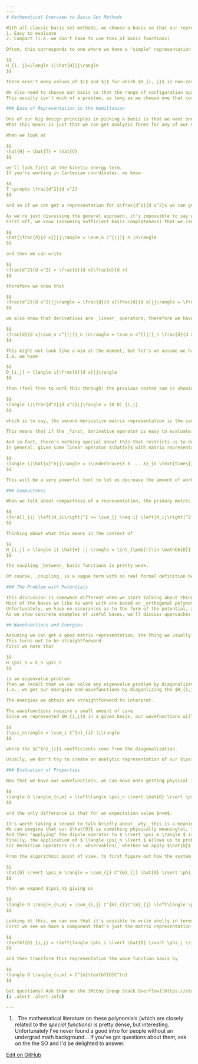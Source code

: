 ```yaml
---
---
# Mathematical Overview to Basis Set Methods

With all classic basis set methods, we choose a basis so that our representation is
1. Easy to evaluate
2. Compact (i.e. we don't have to use tons of basis functions)

Often, this corresponds to one where we have a "simple" representation of our system, which is to say when we look at

$$
H_{i, j}=\langle i|\hat{H}|j\rangle
$$

there aren't many values of $i$ and $j$ for which $H_{i, j}$ is non-zero. Equivalently, for _most_ values of $i$ and $j$, $H_{i, j} = 0$.

We also need to choose our basis so that the range of configuration space that's relevant for our problem is also well-described by our basis.
This usually isn't much of a problem, as long as we choose one that covers the same range as our coordinates of interest.

### Ease of Representation in the Hamiltonian

One of our big design principles in picking a basis is that we want one where our matrix elements are easy to evaluate.
What this means is just that we can get analytic forms for any of our matrix elements.

When we look at

$$
\hat{H} = \hat{T} + \hat{V}
$$

we'll look first at the kinetic energy term.
If you're working in Cartesian coordinates, we know

$$
T \propto \frac{d^2}{d x^2}
$$

and so if we can get a representation for $\frac{d^2}{d x^2}$ we can get one for $\hat{T}$ essentially for free.

As we're just discussing the general approach, it's impossible to say whether or not this representation will be easy to evaluate, but we can make use of a nice property of matrix representations when doing so.
First off, we know (assuming sufficient basis completeness) that we can say

$$
\hat{\frac{d}{d x}}|j\rangle = \sum_n c^{(j)}_n |n\rangle
$$

and then we can write

$$
\frac{d^2}{d x^2} = \frac{d}{d x}\frac{d}{d x}
$$

therefore we know that

$$
\frac{d^2}{d x^2}|j\rangle = \frac{d}{d x}\frac{d}{d x}|j\rangle = \frac{d}{d x}\sum_n c^{(j)}_n |n\rangle
$$

we also know that derivatives are _linear_ operators, therefore we have

$$
\frac{d}{d x}\sum_n c^{(j)}_n |n\rangle = \sum_n c^{(j)}_n \frac{d}{d x} |n\rangle = \sum_n c^{(j)}_n \sum_m c^{(n)}_m |m\rangle
$$

This might not look like a win at the moment, but let's we assume we have a matrix representation of $\frac{d}{d x}$ that I'll call $D$.
I.e. we have

$$
D_{i,j} = \langle i|\frac{d}{d x}|j\rangle
$$

then (feel free to work this through) the previous nested sum is showing that

$$
\langle i|\frac{d^2}{d x^2}|j\rangle = (D D)_{i,j}
$$

which is to say, the second-derivative matrix representation is the same as applying the first-derivative matrix representation to itself.

This means that if the _first_ derivative operator is easy to evaluate, up to the approximateness of our assumption of a complete basis, our second derivative operator is easy to evaluate.

And in fact, there's nothing special about this that restricts us to derivatives.
In general, given some linear operator $\hat{x}$ with matrix representation $X$, we have

$$
\langle i|\hat{x}^n|j\rangle = (\underbrace{X X ... X}_{n \text{times}})_{i,j}
$$

This will be a very powerful tool to let us decrease the amount of work we need to do when making these matrix representations.

### Compactness

When we talk about compactness of a representation, the primary metric we care about is whether or not it's _diagonally dominant_, which just means that given some Hamiltonian representation $H$

$$
\forall_{i} \left|H_ii\right|^2 >= \sum_{j \neq i} \left|H_ij\right|^2
$$

Thinking about what this means in the context of

$$
H_{i,j} = \langle i| \hat{H} |j \rangle = \int_{\pmb{r}\in \mathbb{D}} \phi_i \hat{H} \phi_j d\pmb{r}
$$

the coupling _between_ basis functions is pretty weak.

Of course, _coupling_ is a vague term with no real formal definition beyond $H_{i,j}$ being large, but it commonly appears in the literature so it's worth keeping this definition in mind.

### The Problem with Potentials

This discussion is somewhat different when we start talking about things like _discrete variable representation_, but for the classic basis set approaches, the difficulty in representation generally shows up in the potential.
Most of the bases we like to work with are based on _orthogonal polynomials_,[<sup>1</sup>] which almost always have clean representations for the second derivative operator.
Unfortunately, we have no assurances as to the form of the potential, and so we can't say for sure whether we'll get a simple representation for it.
As we show concrete examples of useful bases, we'll discuss approaches for dealing with this problem. For now, though, simply keep the mantra in mind, _the potential is the problem_.

## Wavefunctions and Energies

Assuming we can get a good matrix representation, the thing we usually want to do is get wavefunction and energies.
This turns out to be straightforward.
First we note that

$$
H \psi_n = E_n \psi_n
$$

is an eigenvalue problem.
Then we recall that we can solve any eigenvalue problem by diagonalization of the relevant matrix representation.
I.e., we get our energies and wavefunctions by diagonlizing the $H_{i,j}$ matrix.

The energies we obtain are straightforward to interpret.

The wavefunctions require a small amount of care.
Since we represented $H_{i,j}$ in a given basis, our wavefunctions will be given by

$$
|\psi_n\rangle = \sum_i C^{n}_{i} |i\rangle
$$

where the $C^{n}_{i}$ coefficients come from the diagonalization.

Usually, we don't try to create an analytic representation of our $\psi_n$ terms, though, and instead mostly work by doing things like representing physical quantities of interest like dipole moments or bond lengths in the same basis.

### Evaluation of Properties

Now that we have our wavefunctions, we can move onto getting physical information from them. The usual way we do this is by defining some property or _observable_, $\hat{O}$, that we care about (usually stuff like dipole moments and structural info like bond distances) and then getting _expectation values_ for a single state or _matrix elements_ between states, where both are given by

$$
\langle O \rangle_{n,m} = \left\langle \psi_n \lvert \hat{O} \rvert \psi_m \right\rangle
$$

and the only difference is that for an expectation value $n=m$. 

It's worth taking a second to talk briefly about _why_ this is a meaningful quantity. 
We can imagine that our $\hat{O}$ is something physically meaningful, like the dipole operator. 
And then "applying" the dipole operator to $ \rvert \psi_m \rangle $ is basically asking the question "how does an interaction with the molecular dipole change our system?"
Finally, the application of $ \langle \psi_n \lvert $ allows us to probe that change by asking "how much does the changed system resemble $\psi_n$?"
For Hermitian operators (i.e. observables), whether we apply $\hat{O}$ to $\rvert \psi_m \rangle$ and then apply $\langle \psi_n \lvert$ or apply $\hat{O}$ to $\rvert \psi_n \rangle$ and then apply $\langle \psi_m \lvert$ we'll get the same value out.

From the algorithmic point of view, to first figure out how the system changes, we expand our $\psi_m$, giving us

$$
\hat{O} \rvert \psi_m \rangle = \sum_{j} C^{m}_{j} \hat{O} \rvert \phi_j \rangle
$$

then we expand $\psi_n$ giving us

$$
\langle O \rangle_{n,m} = \sum_{i,j} C^{m}_{i}C^{m}_{j} \left\langle \phi_i \lvert \hat{O} \rvert \phi_j \right\rangle
$$

Looking at this, we can see that it's possible to write wholly in terms of matrix multiplications. 
First we see we have a component that's just the matrix representation of \hat{O} in the original basis

$$
\textbf{O}_{i,j} = \left\langle \phi_i \lvert \hat{O} \rvert \phi_j \right\rangle
$$

and then transform this representation the wave function basis by 

$$
\langle O \rangle_{n,m} = C^{m}\textbf{O}C^{n}
$$

Got questions? Ask them on the [McCoy Group Stack Overflow](https://stackoverflow.com/c/mccoygroup/questions/ask)
{: .alert .alert-info}

---
```

1. <a id="#fn1">&nbsp;</a> The mathematical literature on these polynomials (which are closely related to the _special functions_) is pretty dense, but interesting. Unfortunately I've never found a good intro for people without an undergrad math background... If you've got questions about them, ask on the the SO and I'd be delighted to answer.

[<sup>1</sup>]:#fn1

[Edit on GitHub](https://github.com/McCoyGroup/References/edit/gh-pages/References/Basis%20Set%20Methods/GeneralOverview.md)
